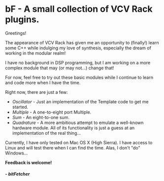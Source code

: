 # bF - A small collection of VCV Rack plugins.


Greetings!

The appearance of VCV Rack has given me an opportunity to (finally!) learn some C++ while indulging my love of synthesis, especially the dream of working in the modular realm!

I have no background in DSP programming, but I am working on a more complex module that may (or may not...) change that!

For now, feel free to try out these basic modules while I continue to learn and code more when I have the time.

Right now, there are just a few:

 * _Oscillator_ - Just an implementation of the Template code to get me started.
 * _Multiple_ - A one-to-eight port Multiple.
 * _Sum_ - An eight-to-one sum.
 * _Quadrature_ - A more ambitious attempt to emulate a well-known hardware module. All of its functionality is just a guess at an implementation of the real thing...

Currently, I have only tested on Mac OS X (High Sierra). I have access to Linux and will test there when I can find the time. Alas, I don't "do" Windows...

__Feedback is welcome!__

#### - *bitFetcher*
